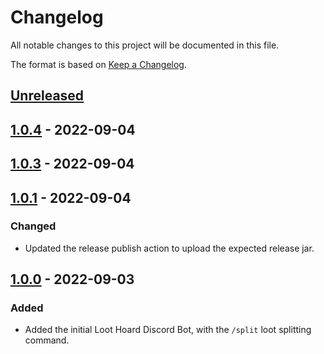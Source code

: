# Changelog

All notable changes to this project will be documented in this file.

The format is based on [Keep a Changelog](https://keepachangelog.com/en/1.0.0/).

## [Unreleased]

## [1.0.4] - 2022-09-04

## [1.0.3] - 2022-09-04

## [1.0.1] - 2022-09-04

### Changed

-   Updated the release publish action to upload the expected release jar.

## [1.0.0] - 2022-09-03

### Added

-   Added the initial Loot Hoard Discord Bot, with the `/split` loot splitting command.

[Unreleased]: https://github.com/jsoberg/Loot-Hoard-DnD-Discord-Bot/compare/1.0.4...HEAD

[1.0.4]: https://github.com/jsoberg/Loot-Hoard-DnD-Discord-Bot/compare/1.0.3...1.0.4

[1.0.3]: https://github.com/jsoberg/Loot-Hoard-DnD-Discord-Bot/compare/1.0.1...1.0.3

[1.0.1]: https://github.com/jsoberg/Loot-Hoard-DnD-Discord-Bot/compare/1.0.0...1.0.1

[1.0.0]: https://github.com/jsoberg/Loot-Hoard-DnD-Discord-Bot/compare/a6e0d33a3c7c8f132a37e7c878b7294a091bc7cd...1.0.0
